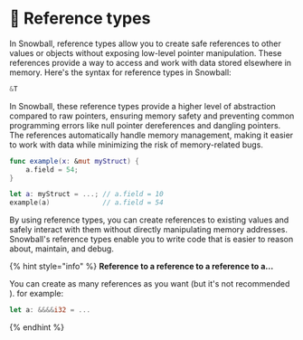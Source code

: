 # 🔀 Reference types

In Snowball, reference types allow you to create safe references to other values or objects without exposing low-level pointer manipulation. These references provide a way to access and work with data stored elsewhere in memory. Here's the syntax for reference types in Snowball:

```rust
&T
```

In Snowball, these reference types provide a higher level of abstraction compared to raw pointers, ensuring memory safety and preventing common programming errors like null pointer dereferences and dangling pointers. The references automatically handle memory management, making it easier to work with data while minimizing the risk of memory-related bugs.

```swift
func example(x: &mut myStruct) {
    a.field = 54;
}

let a: myStruct = ...; // a.field = 10
example(a)             // a.field = 54
```

By using reference types, you can create references to existing values and safely interact with them without directly manipulating memory addresses. Snowball's reference types enable you to write code that is easier to reason about, maintain, and debug.

{% hint style="info" %}
**Reference to a reference to a reference to a...**

You can create as many references as you want (but it's not recommended ). for example:

```rust
let a: &&&&i32 = ...
```
{% endhint %}
